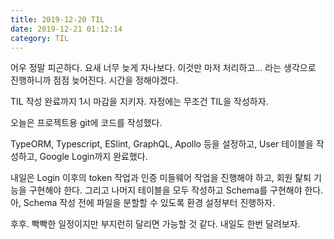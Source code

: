 ```yaml
---
title: 2019-12-20 TIL
date: 2019-12-21 01:12:14
category: TIL
---
```


어우 정말 피곤하다. 요새 너무 늦게 자나보다. 이것만 마저 처리하고... 라는 생각으로 진행하니까 점점 늦어진다. 시간을 정해야겠다.

TIL 작성 완료까지 1시 마감을 지키자. 자정에는 무조건 TIL을 작성하자.

오늘은 프로젝트용 git에 코드를 작성했다.

TypeORM, Typescript, ESlint, GraphQL, Apollo 등을 설정하고, User 테이블을 작성하고, Google Login까지 완료했다.

내일은 Login 이후의 token 작업과 인증 미들웨어 작업을 진행해야 하고, 회원 탍퇴 기능을 구현해야 한다. 그리고 나머지 테이블을 모두 작성하고 Schema를 구현해야 한다. 아, Schema 작성 전에 파일을 분할할 수 있도록 환경 설정부터 진행하자.

후후. 빡빡한 일정이지만 부지런히 달리면 가능할 것 같다. 내일도 한번 달려보자.
